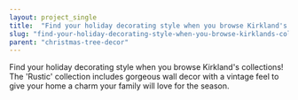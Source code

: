 ```yaml
---
layout: project_single
title:  "Find your holiday decorating style when you browse Kirkland's collections! The 'Rustic' collection includes gorgeous wall decor with a vintage feel to give your home a charm your family will love for the season."
slug: "find-your-holiday-decorating-style-when-you-browse-kirklands-collections-the-rustic-collection-includes-gorgeous"
parent: "christmas-tree-decor"
---
```

Find your holiday decorating style when you browse Kirkland's collections! The 'Rustic' collection includes gorgeous wall decor with a vintage feel to give your home a charm your family will love for the season.
